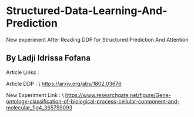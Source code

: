 # Structured-Data-Learning-And-Prediction
New experiment After Reading DDP for Structured Prediction And Attention


## By Ladji Idrissa Fofana

Article Links :

Article DDP : \\
https://arxiv.org/abs/1802.03676

New Experiment Link : \\
https://www.researchgate.net/figure/Gene-ontology-classification-of-biological-process-cellular-component-and-molecular_fig4_365759093


